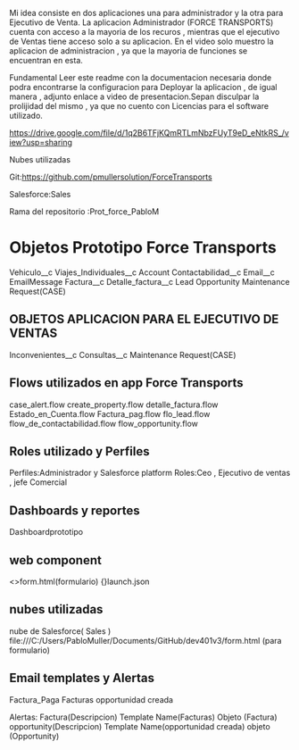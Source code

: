 Mi idea consiste en dos aplicaciones una para administrador y la otra para Ejecutivo de Venta. La aplicacion Administrador (FORCE TRANSPORTS) cuenta con acceso a la mayoria de los recuros , mientras que el ejecutivo de Ventas tiene acceso solo a su aplicacion. En el video solo muestro la aplicacion de administracion , ya que 
la mayoria de funciones se encuentran en esta.

Fundamental Leer este readme con la documentacion necesaria donde podra encontrarse la configuracion para Deployar la aplicacion , de igual manera , adjunto enlace a 
video de presentacion.Sepan disculpar la prolijidad del mismo , ya que no cuento con Licencias para el software utilizado.

https://drive.google.com/file/d/1q2B6TFjKQmRTLmNbzFUyT9eD_eNtkRS_/view?usp=sharing

Nubes utilizadas 

Git:https://github.com/pmullersolution/ForceTransports

Salesforce:Sales

Rama del repositorio :Prot_force_PabloM


# Objetos Prototipo Force Transports
Vehiculo__c
Viajes_Individuales__c
Account
Contactabilidad__c
Email__c
EmailMessage
Factura__c
Detalle_factura__c
Lead
Opportunity
Maintenance Request(CASE)
## OBJETOS APLICACION PARA EL EJECUTIVO DE VENTAS 
Inconvenientes__c
Consultas__c
Maintenance Request(CASE)

## Flows utilizados en app Force Transports
 case_alert.flow
 create_property.flow
 detalle_factura.flow
 Estado_en_Cuenta.flow
 Factura_pag.flow
 flo_lead.flow
 flow_de_contactabilidad.flow
 flow_opportunity.flow


## Roles utilizado y Perfiles 

Perfiles:Administrador y Salesforce platform
Roles:Ceo , Ejecutivo de ventas , jefe Comercial


## Dashboards y reportes
Dashboardprototipo

## web component
<>form.html(formulario)
{}launch.json

## nubes utilizadas 
nube de Salesforce( Sales )
file:///C:/Users/PabloMuller/Documents/GitHub/dev401v3/form.html (para formulario)

## Email templates y Alertas
Factura_Paga
Facturas
opportunidad creada

Alertas: 	Factura(Descripcion) 	Template Name(Facturas)	Objeto (Factura)
            opportunity(Descripcion) Template Name(opportunidad creada) objeto (Opportunity)
